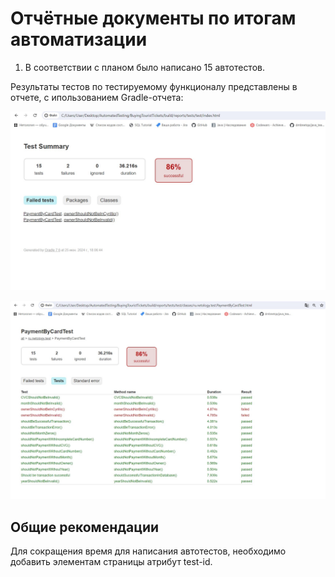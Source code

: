 # Отчётные документы по итогам автоматизации

1. В соответствии с планом было написано 15 автотестов.

Результаты тестов по тестируемому функционалу представлены в отчете, с ипользованием Gradle-отчета:

![img_1.png](img_1.png)

![img_2.png](img_2.png)

## Общие рекомендации

Для сокращения время для написания автотестов, необходимо добавить элементам страницы атрибут test-id.